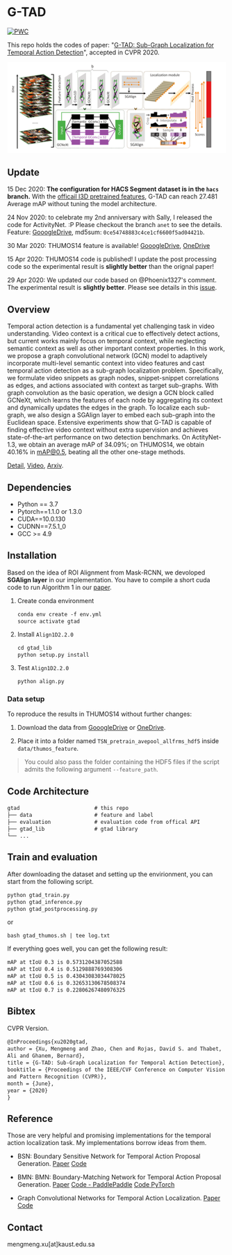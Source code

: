 # G-TAD

[![PWC](https://img.shields.io/endpoint.svg?url=https://paperswithcode.com/badge/g-tad-sub-graph-localization-for-temporal/temporal-action-localization-on-thumos14)](https://paperswithcode.com/sota/temporal-action-localization-on-thumos14?p=g-tad-sub-graph-localization-for-temporal)


This repo holds the codes of paper: "[G-TAD: Sub-Graph Localization for Temporal Action Detection](https://arxiv.org/pdf/1911.11462.pdf)", accepted in CVPR 2020.


![G-TAD Overview](./gtad_overview.png)

## Update
15 Dec 2020: **The configuration for HACS Segment dataset is in the `hacs` branch.** With the [officail I3D pretrained features](http://hacs.csail.mit.edu/challenge.html), G-TAD can reach 27.481 Average mAP without tuning the model architecture. 

24 Nov 2020: to celebrate my 2nd anniversary with Sally, 
I released the code for ActivityNet. :P  Please checkout the branch `anet` to see the details. 
Feature: [GooogleDrive](https://drive.google.com/folderview?id=1ilLgmZYHG1rx0ADuzAkW8jeqdEDeZ19g), md5sum: `0ce54748883c4ce1cf6600f5ad04421b`.


30 Mar 2020: THUMOS14 feature is available!
[GooogleDrive](https://drive.google.com/drive/folders/10PGPMJ9JaTZ18uakPgl58nu7yuKo8M_k?usp=sharing),
[OneDrive](https://kaust-my.sharepoint.com/:f:/g/personal/xum_kaust_edu_sa/EgTwwUGf0O1Kug_A6ym-y_8BlEJ04_xPME9EFbAAKRPQNw?e=AVgHlW)

15 Apr 2020: THUMOS14 code is published! I update the post processing code so the experimental result is **slightly better** than the orignal paper!


29 Apr 2020: We updated our code based on @Phoenix1327's comment. The experimental result is **slightly better**. Please see details in this [issue](https://github.com/Frostinassiky/gtad/issues/4).

## Overview
Temporal action detection is a fundamental yet challenging task in video understanding. Video context is a critical cue to effectively detect actions, but current works mainly focus on temporal context, while neglecting semantic context as well as other important context properties. In this work, we propose a graph convolutional network (GCN) model to adaptively incorporate  multi-level semantic context into video features and cast temporal action detection as a sub-graph localization problem. Specifically, we formulate video snippets as graph nodes, snippet-snippet correlations as edges, and actions associated with context as target sub-graphs. With graph convolution as the basic operation, we design a GCN block called GCNeXt, which learns the features of each node by aggregating its context and dynamically updates the edges in the graph. To localize each sub-graph, we also design a SGAlign layer to embed each sub-graph into the Euclidean space. Extensive experiments show that G-TAD is capable of finding effective video context without extra supervision and achieves state-of-the-art performance on two detection benchmarks. On ActityNet-1.3, we obtain an average mAP of 34.09%; on THUMOS14, we obtain 40.16% in mAP@0.5, beating all the other one-stage methods.

[Detail](https://sites.google.com/kaust.edu.sa/g-tad), [Video](https://www.youtube.com/watch?v=BlPxnDcykUo), [Arxiv](https://arxiv.org/abs/1911.11462).

## Dependencies
* Python == 3.7
* Pytorch==1.1.0 or 1.3.0
* CUDA==10.0.130
* CUDNN==7.5.1_0
* GCC >= 4.9

## Installation
Based on the idea of ROI Alignment from Mask-RCNN, we devoloped **SGAlign layer** in our implementation. You have to compile a short cuda code to run Algorithm 1 in our [paper](https://arxiv.org/abs/1911.11462).

1. Create conda environment
    ```shell script
    conda env create -f env.yml
    source activate gtad
    ```
2. Install `Align1D2.2.0`
    ```shell script
    cd gtad_lib
    python setup.py install
    ```
3. Test `Align1D2.2.0`
    ```shell script
    python align.py
    ```

### Data setup

To reproduce the results in THUMOS14 without further changes:

1. Download the data from [GooogleDrive](https://drive.google.com/drive/folders/10PGPMJ9JaTZ18uakPgl58nu7yuKo8M_k?usp=sharing) or
[OneDrive](https://kaust-my.sharepoint.com/:f:/g/personal/xum_kaust_edu_sa/EgTwwUGf0O1Kug_A6ym-y_8BlEJ04_xPME9EFbAAKRPQNw?e=AVgHlW).

2. Place it into a folder named `TSN_pretrain_avepool_allfrms_hdf5` inside `data/thumos_feature`.


> You could also pass the folder containing the HDF5 files if the script admits the following argument `--feature_path`.

## Code Architecture

    gtad                        # this repo
    ├── data                    # feature and label
    ├── evaluation              # evaluation code from offical API
    ├── gtad_lib                # gtad library
    └── ...

## Train and evaluation
After downloading the dataset and setting up the envirionment, you can start from the following script.

```shell script
python gtad_train.py
python gtad_inference.py
python gtad_postprocessing.py
```
or
```shell script
bash gtad_thumos.sh | tee log.txt
```

If everything goes well, you can get the following result:
```
mAP at tIoU 0.3 is 0.5731204387052588
mAP at tIoU 0.4 is 0.5129888769308306
mAP at tIoU 0.5 is 0.43043083034478025
mAP at tIoU 0.6 is 0.32653130678508374
mAP at tIoU 0.7 is 0.22806267480976325
```

## Bibtex
CVPR Version.
```text
@InProceedings{xu2020gtad,
author = {Xu, Mengmeng and Zhao, Chen and Rojas, David S. and Thabet, Ali and Ghanem, Bernard},
title = {G-TAD: Sub-Graph Localization for Temporal Action Detection},
booktitle = {Proceedings of the IEEE/CVF Conference on Computer Vision and Pattern Recognition (CVPR)},
month = {June},
year = {2020}
}
```

## Reference
Those are very helpful and promising implementations for the temporal action localization task. My implementations borrow ideas from them.

- BSN: Boundary Sensitive Network for Temporal Action Proposal Generation. [Paper](https://arxiv.org/abs/1806.02964) [Code](https://github.com/wzmsltw/BSN-boundary-sensitive-network)

- BMN: BMN: Boundary-Matching Network for Temporal Action Proposal Generation. [Paper](https://arxiv.org/abs/1907.09702) [Code - PaddlePaddle](https://github.com/PaddlePaddle/models/tree/develop/PaddleCV/video/models/bmn) [Code PyTorch](https://github.com/JJBOY/BMN-Boundary-Matching-Network)

- Graph Convolutional Networks for Temporal Action Localization. [Paper](http://openaccess.thecvf.com/content_ICCV_2019/papers/Zeng_Graph_Convolutional_Networks_for_Temporal_Action_Localization_ICCV_2019_paper.pdf) [Code](https://github.com/Alvin-Zeng/PGCN)

## Contact
mengmeng.xu[at]kaust.edu.sa
